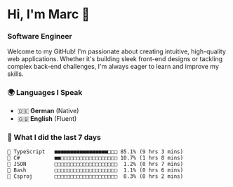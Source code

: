 # Hi, I'm Marc 👋 
### Software Engineer

Welcome to my GitHub! I'm passionate about creating intuitive, high-quality web applications. Whether it's building sleek front-end designs or tackling complex back-end challenges, I'm always eager to learn and improve my skills.  

### 🌍 Languages I Speak  
- 🇩🇪 **German** (Native)  
- 🇬🇧 **English** (Fluent)

### 🤯 What I did the last 7 days

```
🔷 TypeScript   ■■■■■■■■■■■■■■■■■□□□ 85.1% (9 hrs 3 mins)
🔷 C#           ■■□□□□□□□□□□□□□□□□□□ 10.7% (1 hrs 8 mins)
📄 JSON         □□□□□□□□□□□□□□□□□□□□  1.2% (0 hrs 7 mins)
📄 Bash         □□□□□□□□□□□□□□□□□□□□  1.1% (0 hrs 6 mins)
📄 Csproj       □□□□□□□□□□□□□□□□□□□□  0.3% (0 hrs 2 mins)
```